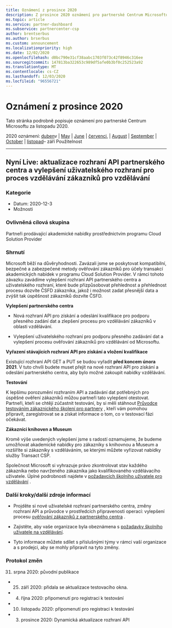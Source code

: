 ```yaml
---
title: Oznámení z prosince 2020
description: Z prosince 2020 oznámení pro partnerské Centrum Microsoftu, včetně nových možností, propagačních akcí, nabídek, trhů nebo změn stávajících nabídek.
ms.topic: article
ms.service: partner-dashboard
ms.subservice: partnercenter-csp
author: brentserbus
ms.author: brserbus
ms.custom: announcement
ms.localizationpriority: high
ms.date: 12/02/2020
ms.openlocfilehash: d0bc790e31cf38aabc1703f073c42f8946c316ee
ms.sourcegitcommit: 147813ba322653c989df5afe0b3bf0c252523a92
ms.translationtype: MT
ms.contentlocale: cs-CZ
ms.lasthandoff: 12/03/2020
ms.locfileid: "96556721"
---
```

# <a name="december-2020-announcements"></a>Oznámení z prosince 2020

Tato stránka podrobně popisuje oznámení pro partnerské Centrum Microsoftu za listopadu 2020.

2020 oznámení: [duben](2020-april.md)v  |  [May](2020-may.md)  |  [June](2020-june.md)  |  [červenci](2020-july.md),  |  [August](2020-august.md)  |  [September](2020-september.md)  |  [October](2020-October.md)  |  [listopad](2020-november.md)– září Použitelnost

______________

## <a name="now-live-partner-center-api-updates-and-user-interface-enhancements-for-the-education-customer-validation-process"></a><a name="1"></a>Nyní Live: aktualizace rozhraní API partnerského centra a vylepšení uživatelského rozhraní pro proces vzdělávání zákazníků pro vzdělávání

### <a name="categories"></a>Kategorie

- Datum: 2020-12-3
- Možnosti

### <a name="impacted-audience"></a>Ovlivněná cílová skupina 

Partneři prodávající akademické nabídky prostřednictvím programu Cloud Solution Provider

### <a name="summary"></a>Shrnutí 

Microsoft běží na důvěryhodnosti. Zavázali jsme se poskytovat kompatibilní, bezpečné a zabezpečené metody ověřování zákazníků pro účely transakcí akademických nabídek v programu Cloud Solution Provider. V rámci tohoto závazku zavádíme vylepšení rozhraní API partnerského centra a uživatelského rozhraní, které bude přizpůsobovat přehlednost a přehlednost procesu dozvíte ČSFD zákazníka, jakož i možnost zadat přesnější data a zvýšit tak úspěšnost zákazníků dozvíte ČSFD. 

**Vylepšení partnerského centra** 

- Nová rozhraní API pro získání a odeslání kvalifikace pro podporu přesného zadání dat a zlepšení procesu pro vzdělávání zákazníků v oblasti vzdělávání. 

- Vylepšení uživatelského rozhraní pro podporu přesného zadávání dat a vylepšení procesu ověřování zákazníků pro vzdělávání od Microsoftu. 

**Vyřazení stávajících rozhraní API pro získání a vložení kvalifikace** 

Existující rozhraní API GET a PUT se budou vyřadit **před koncem února 2021**. V tuto chvíli budete muset přejít na nové rozhraní API pro získání a odeslání partnerského centra, aby bylo možné zakoupit nabídky vzdělávání.  

**Testování** 

K lepšímu porozumění rozhraním API a zadávání dat potřebných pro úspěšné ověření zákazníků můžou partneři tato vylepšení otestovat. Partneři, kteří se chtějí zúčastnit testování, by si měli stáhnout [Průvodce testováním zákaznického školení pro partnery](https://partner.microsoft.com/resources/detail/partner-center-edu-testing-guide-pdf) , kteří vám pomohou připravit, zaregistrovat se a získat informace o tom, co v testovací fázi očekávat.

**Zákazníci knihoven a Museum** 

Kromě výše uvedených vylepšení jsme s radostí oznamujeme, že budeme umožňovat akademické nabídky pro zákazníky s knihovnou a Museum a rozšíříte si zákazníky s vzděláváním, se kterými můžete vyřizovat nabídky služby Transact CSP. 

Společnost Microsoft si vyhrazuje právo zkontrolovat stav každého zákazníka nebo navrženého zákazníka jako kvalifikovaného vzdělávacího uživatele. Úplné podrobnosti najdete v [požadavcích školního uživatele pro vzdělávání](https://www.microsoftvolumelicensing.com/DocumentSearch.aspx?Mode=3&DocumentTypeId=7) . 

### <a name="next-stepsadditional-resources"></a>Další kroky/další zdroje informací

- Projděte si nové uživatelské rozhraní partnerského centra, změny rozhraní API a průvodce v prostředcích připravenosti operací: vylepšení procesu  [ověřování zákazníků z partnerského centra](https://partner.microsoft.com/resources/collection/partner-center-edu-validation-enhancements#/) . 

- Zajistěte, aby vaše organizace byla obeznámena s [požadavky školního uživatele na vzdělávání](https://www.microsoftvolumelicensing.com/DocumentSearch.aspx?Mode=3&DocumentTypeId=7). 

- Tyto informace můžete sdílet s příslušnými týmy v rámci vaší organizace a s prodejci, aby se mohly připravit na tyto změny. 

### <a name="change-log"></a>Protokol změn 

31. srpna 2020: původní publikace 

- 25. září 2020: přidala se aktualizace testovacího okna. 

- 4. října 2020: připomenutí pro registraci k testování 

- 10. listopadu 2020: připomenutí pro registraci k testování 

- 3. prosince 2020: Dynamická aktualizace rozhraní API 